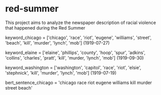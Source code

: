 # red-summer
This project aims to analyze the newspaper description of racial violence that happened during the Red Summer

keyword_chicago = ['chicago', 'race', 'riot', 'eugene', 'williams', 'street', 'beach', 'kill', 'murder', 'lynch', 'mob'] (1919-07-27)

keyword_elaine = ['elaine', 'phillips', 'county', 'hoop', 'spur', 'adkins', 'collins', 'charles', 'pratt', 'kill', 
'murder, 'lynch', 'mob'] (1919-09-30)

keyword_washington = ['washington', 'capitol', 'race', 'riot', 'elsie', 'stephnick', 'kill', 'murder', 'lynch', 'mob'] (1919-07-19)

bert_sentence_chicago = 'chicago race riot eugene williams kill murder street beach'